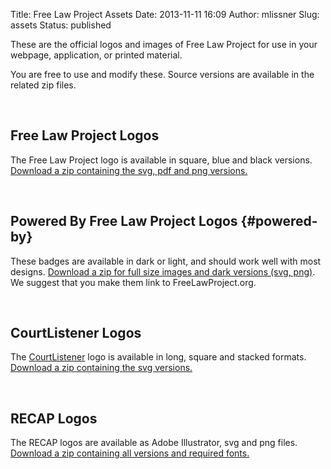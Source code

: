 Title: Free Law Project Assets
Date: 2013-11-11 16:09
Author: mlissner
Slug: assets
Status: published

These are the official logos and images of Free Law Project for use in
your webpage, application, or printed material.

You are free to use and modify these. Source versions are available in
the related zip files.

 

Free Law Project Logos
----------------------

The Free Law Project logo is available in square, blue and black
versions. [Download a zip containing the svg, pdf and png
versions.]({filename}/zip/flp-logos.zip)

 

Powered By Free Law Project Logos {#powered-by}
---------------------------------

These badges are available in dark or light, and should work well with
most designs. [Download a zip for full size images and dark versions
(svg,
png)]({filename}/zip/Powered-By1.zip).
We suggest that you make them link to FreeLawProject.org.

 

CourtListener Logos
-------------------

The [CourtListener](https://www.courtlistener.com/) logo is available in
long, square and stacked formats. [Download a zip containing the svg
versions.]({filename}/zip/CourtListener.zip)

 

RECAP Logos
-----------

The RECAP logos are available as Adobe Illustrator, svg and png files.
[Download a zip containing all versions and required
fonts.]({filename}/zip/RECAP.zip)

